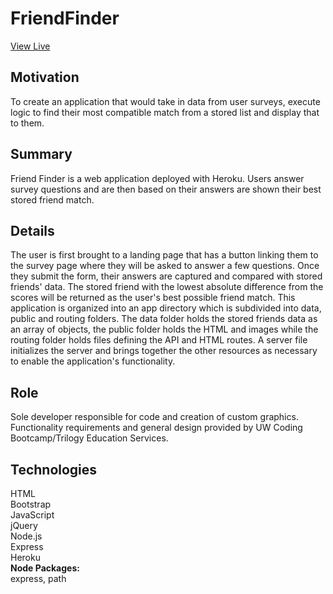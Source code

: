 # FriendFinder
[View Live](https://afternoon-falls-93974.herokuapp.com/)

## Motivation 
To create an application that would take in data from user surveys, execute logic to find their most compatible match from a stored list and display that to them.

## Summary
Friend Finder is a web application deployed with Heroku. Users answer survey questions and are then based on their answers are shown their best stored friend match.

## Details
The user is first brought to a landing page that has a button linking them to the survey page where they will be asked to answer a few questions. Once they submit the form, their answers are captured and compared with stored friends' data. The stored friend with the lowest absolute difference from the scores will be returned as the user's best possible friend match. This application is organized into an app directory which is subdivided into data, public and routing folders. The data folder holds the stored friends data as an array of objects, the public folder holds the HTML and images while the routing folder holds files defining the API and HTML routes. A server file initializes the server and brings together the other resources as necessary to enable the application's functionality.

## Role
Sole developer responsible for code and creation of custom graphics. Functionality requirements and general design provided by UW Coding Bootcamp/Trilogy Education Services.

## Technologies
HTML
<br/>Bootstrap
<br/>JavaScript
<br/>jQuery
<br/>Node.js
<br/>Express
<br/>Heroku
<br/>**Node Packages:** 
<br/>express, path
